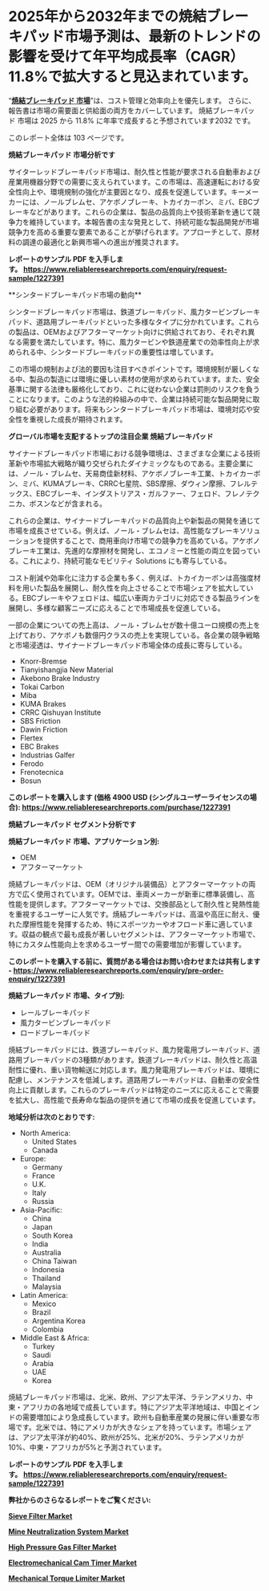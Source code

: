 <p><h1>2025年から2032年までの焼結ブレーキパッド市場予測は、最新のトレンドの影響を受けて年平均成長率（CAGR）11.8%で拡大すると見込まれています。</h1></p><p>&ldquo;<strong><a href="https://www.reliableresearchreports.com/sintered-brake-pads-r1227391?utm_campaign=107&utm_medium=9&utm_source=Github&utm_content=ia&utm_term=19022025&utm_id=sintered-brake-pads">焼結ブレーキパッド 市場</a></strong>&rdquo;は、コスト管理と効率向上を優先します。 さらに、報告書は市場の需要面と供給面の両方をカバーしています。 焼結ブレーキパッド 市場は 2025 から 11.8% に年率で成長すると予想されています2032 です。</p>
<p>このレポート全体は 103 ページです。</p>
<p><strong>焼結ブレーキパッド 市場分析です</strong></p>
<p><p>サイターレッドブレーキパッド市場は、耐久性と性能が要求される自動車および産業用機器分野での需要に支えられています。この市場は、高速運転における安全性向上や、環境規制の強化が主要因となり、成長を促進しています。キーメーカーには、ノールブレムセ、アケボノブレーキ、トカイカーボン、ミバ、EBCブレーキなどがあります。これらの企業は、製品の品質向上や技術革新を通じて競争力を維持しています。本報告書の主な発見として、持続可能な製品開発が市場競争力を高める重要な要素であることが挙げられます。アプローチとして、原材料の調達の最適化と新興市場への進出が推奨されます。</p></p>
<p><strong>レポートのサンプル PDF を入手します。&nbsp;<a href="https://www.reliableresearchreports.com/enquiry/request-sample/1227391?utm_campaign=107&utm_medium=9&utm_source=Github&utm_content=ia&utm_term=19022025&utm_id=sintered-brake-pads">https://www.reliableresearchreports.com/enquiry/request-sample/1227391</a></strong></p>
<p><p>**シンタードブレーキパッド市場の動向**</p><p>シンタードブレーキパッド市場は、鉄道ブレーキパッド、風力タービンブレーキパッド、道路用ブレーキパッドといった多様なタイプに分かれています。これらの製品は、OEMおよびアフターマーケット向けに供給されており、それぞれ異なる需要を満たしています。特に、風力タービンや鉄道産業での効率性向上が求められる中、シンタードブレーキパッドの重要性は増しています。</p><p>この市場の規制および法的要因も注目すべきポイントです。環境規制が厳しくなる中、製品の製造には環境に優しい素材の使用が求められています。また、安全基準に関する法律も厳格化しており、これに従わない企業は罰則のリスクを負うことになります。このような法的枠組みの中で、企業は持続可能な製品開発に取り組む必要があります。将来もシンタードブレーキパッド市場は、環境対応や安全性を重視した成長が期待されます。</p></p>
<p><strong>グローバル市場を支配するトップの注目企業 焼結ブレーキパッド</strong></p>
<p><p>サイナードブレーキパッド市場における競争環境は、さまざまな企業による技術革新や市場拡大戦略が織り交ぜられたダイナミックなものである。主要企業には、ノール・ブレムセ、天易商佳新材料、アケボノブレーキ工業、トカイカーボン、ミバ、KUMAブレーキ、CRRC七星院、SBS摩擦、ダウィン摩擦、フレルテックス、EBCブレーキ、インダストリアス・ガルファー、フェロド、フレノテクニカ、ボスンなどが含まれる。</p><p>これらの企業は、サイナードブレーキパッドの品質向上や新製品の開発を通じて市場を成長させている。例えば、ノール・ブレムセは、高性能なブレーキソリューションを提供することで、商用車向け市場での競争力を高めている。アケボノブレーキ工業は、先進的な摩擦材を開発し、エコノミーと性能の両立を図っている。これにより、持続可能なモビリティ Solutions にも寄与している。</p><p>コスト削減や効率化に注力する企業も多く、例えば、トカイカーボンは高強度材料を用いた製品を展開し、耐久性を向上させることで市場シェアを拡大している。EBCブレーキやフェロドは、幅広い車両カテゴリに対応できる製品ラインを展開し、多様な顧客ニーズに応えることで市場成長を促進している。</p><p>一部の企業についての売上高は、ノール・ブレムセが数十億ユーロ規模の売上を上げており、アケボノも数億円クラスの売上を実現している。各企業の競争戦略と市場浸透は、サイナードブレーキパッド市場全体の成長に寄与している。</p></p>
<p><ul><li>Knorr-Bremse</li><li>Tianyishangjia New Material</li><li>Akebono Brake Industry</li><li>Tokai Carbon</li><li>Miba</li><li>KUMA Brakes</li><li>CRRC Qishuyan Institute</li><li>SBS Friction</li><li>Dawin Friction</li><li>Flertex</li><li>EBC Brakes</li><li>Industrias Galfer</li><li>Ferodo</li><li>Frenotecnica</li><li>Bosun</li></ul></p>
<p><strong>このレポートを購入します (価格 4900 USD (シングルユーザーライセンスの場合):&nbsp;<a href="https://www.reliableresearchreports.com/purchase/1227391?utm_campaign=107&utm_medium=9&utm_source=Github&utm_content=ia&utm_term=19022025&utm_id=sintered-brake-pads">https://www.reliableresearchreports.com/purchase/1227391</a></strong></p>
<p><strong>焼結ブレーキパッド セグメント分析です</strong></p>
<p><strong>焼結ブレーキパッド 市場、アプリケーション別:</strong></p>
<p><ul><li>OEM</li><li>アフターマーケット</li></ul></p>
<p><p>焼結ブレーキパッドは、OEM（オリジナル装備品）とアフターマーケットの両方で広く使用されています。OEMでは、車両メーカーが新車に標準装備し、高性能を提供します。アフターマーケットでは、交換部品として耐久性と発熱性能を重視するユーザーに人気です。焼結ブレーキパッドは、高温や高圧に耐え、優れた摩擦性能を発揮するため、特にスポーツカーやオフロード車に適しています。収益の観点で最も成長が著しいセグメントは、アフターマーケット市場で、特にカスタム性能向上を求めるユーザー間での需要増加が影響しています。</p></p>
<p><strong>このレポートを購入する前に、質問がある場合はお問い合わせまたは共有します - <a href="https://www.reliableresearchreports.com/enquiry/pre-order-enquiry/1227391?utm_campaign=107&utm_medium=9&utm_source=Github&utm_content=ia&utm_term=19022025&utm_id=sintered-brake-pads">https://www.reliableresearchreports.com/enquiry/pre-order-enquiry/1227391</a></strong></p>
<p><strong>焼結ブレーキパッド 市場、タイプ別:</strong></p>
<p><ul><li>レールブレーキパッド</li><li>風力タービンブレーキパッド</li><li>ロードブレーキパッド</li></ul></p>
<p><p>焼結ブレーキパッドには、鉄道ブレーキパッド、風力発電用ブレーキパッド、道路用ブレーキパッドの3種類があります。鉄道ブレーキパッドは、耐久性と高温耐性に優れ、重い貨物輸送に対応します。風力発電用ブレーキパッドは、環境に配慮し、メンテナンスを低減します。道路用ブレーキパッドは、自動車の安全性向上に貢献します。これらのブレーキパッドは特定のニーズに応えることで需要を拡大し、高性能で長寿命な製品の提供を通じて市場の成長を促進しています。</p></p>
<p><strong>地域分析は次のとおりです:</strong></p>
<p><ul>
    <li>
        North America:
        <ul>
            <li>United States</li>
            <li>Canada</li>
        </ul>
    </li>
    <li>
        Europe:
        <ul>
            <li>Germany</li>
            <li>France</li>
            <li>U.K.</li>
            <li>Italy</li>
            <li>Russia</li>
        </ul>
    </li>
    <li>
        Asia-Pacific:
        <ul>
            <li>China</li>
            <li>Japan</li>
            <li>South Korea</li>
            <li>India</li>
            <li>Australia</li>
            <li>China Taiwan</li>
            <li>Indonesia</li>
            <li>Thailand</li>
            <li>Malaysia</li>
        </ul>
    </li>
    <li>
        Latin America:
        <ul>
            <li>Mexico</li>
            <li>Brazil</li>
            <li>Argentina Korea</li>
            <li>Colombia</li>
        </ul>
    </li>
    <li>
        Middle East & Africa:
        <ul>
            <li>Turkey</li>
            <li>Saudi</li>
            <li>Arabia</li>
            <li>UAE</li>
            <li>Korea</li>
        </ul>
    </li>
    </ul></p>
<p><p>焼結ブレーキパッド市場は、北米、欧州、アジア太平洋、ラテンアメリカ、中東・アフリカの各地域で成長しています。特にアジア太平洋地域は、中国とインドの需要増加により急成長しています。欧州も自動車産業の発展に伴い重要な市場です。北米では、特にアメリカが大きなシェアを持っています。市場シェアは、アジア太平洋が約40%、欧州が25%、北米が20%、ラテンアメリカが10%、中東・アフリカが5%と予測されています。</p></p>
<p><strong>レポートのサンプル PDF を入手します。&nbsp;<a href="https://www.reliableresearchreports.com/enquiry/request-sample/1227391?utm_campaign=107&utm_medium=9&utm_source=Github&utm_content=ia&utm_term=19022025&utm_id=sintered-brake-pads">https://www.reliableresearchreports.com/enquiry/request-sample/1227391</a></strong></p>
<p><strong></strong></p>
<p><strong></strong></p>
<p><strong></strong></p>
<p><strong></strong></p>
<p><strong>弊社からのさらなるレポートをご覧ください:</strong></p>
<p><strong><p><a href="https://github.com/namaqbagels64/Market-Research-Report-List-1/blob/main/sieve-filter-market.md?utm_campaign=107&utm_medium=9&utm_source=Github&utm_content=ia&utm_term=19022025&utm_id=sintered-brake-pads">Sieve Filter Market</a></p><p><a href="https://github.com/ngozudapshi/Market-Research-Report-List-1/blob/main/mine-neutralization-system-market.md?utm_campaign=107&utm_medium=9&utm_source=Github&utm_content=ia&utm_term=19022025&utm_id=sintered-brake-pads">Mine Neutralization System Market</a></p><p><a href="https://github.com/vitrilaoire/Market-Research-Report-List-1/blob/main/high-pressure-gas-filter-market.md?utm_campaign=107&utm_medium=9&utm_source=Github&utm_content=ia&utm_term=19022025&utm_id=sintered-brake-pads">High Pressure Gas Filter Market</a></p><p><a href="https://github.com/scaseiargas/Market-Research-Report-List-1/blob/main/electromechanical-cam-timer-market.md?utm_campaign=107&utm_medium=9&utm_source=Github&utm_content=ia&utm_term=19022025&utm_id=sintered-brake-pads">Electromechanical Cam Timer Market</a></p><p><a href="https://github.com/ramraomeyie/Market-Research-Report-List-1/blob/main/mechanical-torque-limiter-market.md?utm_campaign=107&utm_medium=9&utm_source=Github&utm_content=ia&utm_term=19022025&utm_id=sintered-brake-pads">Mechanical Torque Limiter Market</a></p></strong></p>